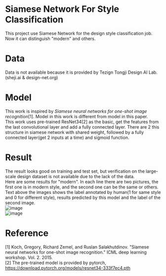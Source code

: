 # Siamese Network For Style Classification
This project use Siamese Network for the design style classification job.
Now it can distinguish "modern" and others.

# Data
Data is not available because it is provided by Tezign Tongji Design AI Lab.(sheji.ai & design-net.org)

# Model
This work is inspired by *Siamese neural networks for one-shot image recognition*[1].
Model in this work is different from model in this paper.  
This work uses pre-trained ResNet34[2] as the basic, get the features from the last convolutional layer and add a fully connected layer. There are 2 this structure in siamese network with shared weight, followed by a fully connected layer(get 2 inputs at a time) and sigmoid function.

# Result
The result looks good on training and test set, but verification on the large-scale design dataset is not available due to the lack of the data.  
Here are some results for "modern". In each line there are two pictures, the first one is in modern style, and the second one can be the same or others. Text above the images shows the label annotated by human(1 for same style and 0 for different style), results predicted by this model and the label of the second image.  
![image](https://raw.githubusercontent.com/zhuojg/siamese_network_for_style/master/result/result1.png)  
![image](https://raw.githubusercontent.com/zhuojg/siamese_network_for_style/master/result/result2.png)

# Reference
[1] Koch, Gregory, Richard Zemel, and Ruslan Salakhutdinov. "Siamese neural networks for one-shot image recognition." ICML deep learning workshop. Vol. 2. 2015.  
[2] The pre-trained model is provided by pytorch, https://download.pytorch.org/models/resnet34-333f7ec4.pth
